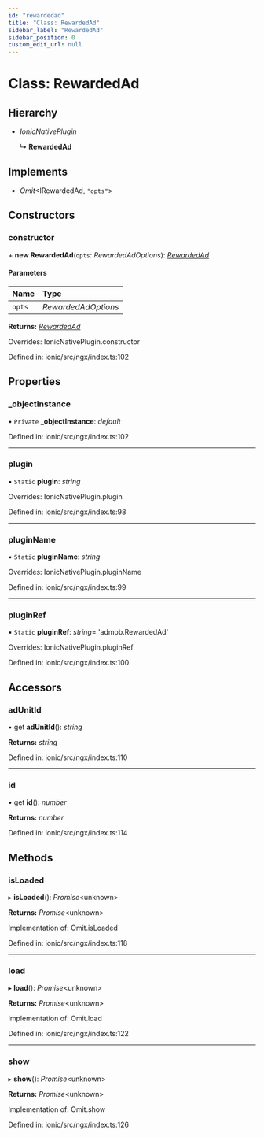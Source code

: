 ```yaml
---
id: "rewardedad"
title: "Class: RewardedAd"
sidebar_label: "RewardedAd"
sidebar_position: 0
custom_edit_url: null
---
```


# Class: RewardedAd

## Hierarchy

- *IonicNativePlugin*

  ↳ **RewardedAd**

## Implements

- *Omit*<IRewardedAd, ``"opts"``\>

## Constructors

### constructor

\+ **new RewardedAd**(`opts`: *RewardedAdOptions*): [*RewardedAd*](rewardedad.md)

#### Parameters

| Name | Type |
| :------ | :------ |
| `opts` | *RewardedAdOptions* |

**Returns:** [*RewardedAd*](rewardedad.md)

Overrides: IonicNativePlugin.constructor

Defined in: ionic/src/ngx/index.ts:102

## Properties

### \_objectInstance

• `Private` **\_objectInstance**: *default*

Defined in: ionic/src/ngx/index.ts:102

___

### plugin

▪ `Static` **plugin**: *string*

Overrides: IonicNativePlugin.plugin

Defined in: ionic/src/ngx/index.ts:98

___

### pluginName

▪ `Static` **pluginName**: *string*

Overrides: IonicNativePlugin.pluginName

Defined in: ionic/src/ngx/index.ts:99

___

### pluginRef

▪ `Static` **pluginRef**: *string*= 'admob.RewardedAd'

Overrides: IonicNativePlugin.pluginRef

Defined in: ionic/src/ngx/index.ts:100

## Accessors

### adUnitId

• get **adUnitId**(): *string*

**Returns:** *string*

Defined in: ionic/src/ngx/index.ts:110

___

### id

• get **id**(): *number*

**Returns:** *number*

Defined in: ionic/src/ngx/index.ts:114

## Methods

### isLoaded

▸ **isLoaded**(): *Promise*<unknown\>

**Returns:** *Promise*<unknown\>

Implementation of: Omit.isLoaded

Defined in: ionic/src/ngx/index.ts:118

___

### load

▸ **load**(): *Promise*<unknown\>

**Returns:** *Promise*<unknown\>

Implementation of: Omit.load

Defined in: ionic/src/ngx/index.ts:122

___

### show

▸ **show**(): *Promise*<unknown\>

**Returns:** *Promise*<unknown\>

Implementation of: Omit.show

Defined in: ionic/src/ngx/index.ts:126
